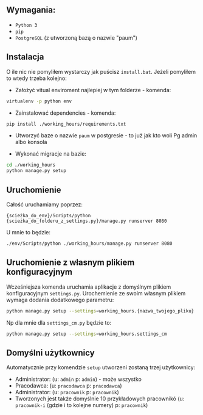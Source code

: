 
## Wymagania:

* `Python 3`
* `pip` 
* `PostgreSQL` (z utworzoną bazą o nazwie "paum")

## Instalacja

O ile nic nie pomyliłem wystarczy jak puścisz `install.bat`. Jeżeli pomyliłem to wtedy trzeba kolejno:
* Założyć vitual enviroment najlepiej w tym folderze - komenda:
```bash
virtualenv -p python env
```
* Zainstalować dependencies - komenda:
```bash
pip install ./working_hours/requirements.txt
```
* Utworzyć baze o nazwie ```paum``` w postgresie - to już jak kto woli Pg admin albo konsola

* Wykonać migracje na bazie:
```bash
cd ./working_hours
python manage.py setup
```
## Uruchomienie
Całość uruchamiamy poprzez:
```
{scieżka_do_env}/Scripts/python {scieżka_do_folderu_z_settings.py}/manage.py runserver 8080
```

U mnie to będzie:
```bash
./env/Scripts/python ./working_hours/manage.py runserver 8080
```

## Uruchomienie z własnym plikiem konfiguracyjnym

Wcześniejsza komenda uruchamia aplikacje z domyślnym plikiem konfiguracyjnym `settings.py`. Urochemienie ze swoim własnym plikiem wymaga dodania dodatkowego parametru:

```bash
python manage.py setup --settings=working_hours.{nazwa_twojego_pliku}
```
Np dla mnie dla `settings_cm.py` będzie to:
```bash
python manage.py setup --settings=working_hours.settings_cm
```

## Domyślni użytkownicy

Automatycznie przy komendzie `setup` utworzeni zostaną trzej użytkownicy:
* Administrator: (u: `admin` p: `admin`) - może wszystko
* Pracodawca: (u: `pracodawca` p: `pracodawca`)
* Administrator: (u: `pracownik` p: `pracownik`)
* Tworzonych jest także domyślnie 10 przykładowych pracownikó (u: `pracownik-i` (gdzie i to kolejne numery) p: `pracownik`)